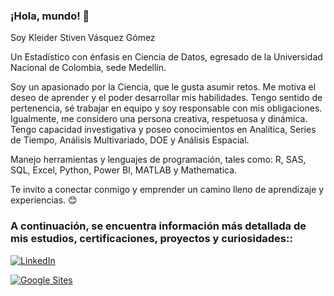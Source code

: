 ### ¡Hola, mundo! 👋

Soy Kleider Stiven Vásquez Gómez 

Un Estadístico con énfasis en Ciencia de Datos, egresado de la Universidad Nacional de Colombia, sede Medellín.

Soy un apasionado por la Ciencia, que le gusta asumir retos. Me motiva el deseo de aprender y el poder desarrollar mis habilidades. Tengo sentido de pertenencia, sé trabajar en equipo y soy responsable con mis obligaciones. Igualmente, me considero una persona creativa, respetuosa y dinámica. Tengo capacidad investigativa y poseo conocimientos en Analítica, Series de Tiempo, Análisis Multivariado, DOE y Análisis Espacial.

Manejo herramientas y lenguajes de programación, tales como: R, SAS, SQL, Excel, Python, Power BI, MATLAB y Mathematica. 

Te invito a conectar conmigo y emprender un camino lleno de aprendizaje y experiencias. 😊

<h3 align = "left"> A continuación, se encuentra información más detallada de mis estudios, certificaciones, proyectos y curiosidades:: </h3>
<p align = "left">
  <a href="https://www.linkedin.com/in/kleider-vasquez" target+"_blank" ><img alt="LinkedIn" src="https://img.shields.io/static/v1?style=for-the-badge&message=LinkedIn&color=blue&logo=LinkedIn&logoColor=F&label=">
  </a>
</p>  

<p align = "left">
    <a href="https://sites.google.com/view/kleidervasquez/" target+"_blank" ><img alt="Google Sites" src="https://img.shields.io/static/v1?style=for-the-badge&message=Sites&color=black&logo=Google&logoColor=F&label=">
  </a>  
</p>  


